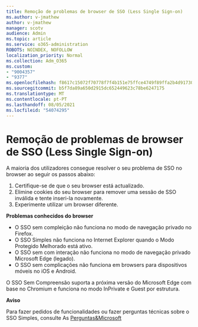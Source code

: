 ```yaml
---
title: Remoção de problemas de browser de SSO (Less Single Sign-on)
ms.author: v-jmathew
author: v-jmathew
manager: scotv
audience: Admin
ms.topic: article
ms.service: o365-administration
ROBOTS: NOINDEX, NOFOLLOW
localization_priority: Normal
ms.collection: Adm_O365
ms.custom:
- "9004357"
- "9377"
ms.openlocfilehash: f8617c15072f70778f7f4b151e75ffce4749f89ffa2b4d91730937c26aaeabbb
ms.sourcegitcommit: b5f7da89a650d2915dc652449623c78be6247175
ms.translationtype: MT
ms.contentlocale: pt-PT
ms.lasthandoff: 08/05/2021
ms.locfileid: "54074295"
---
```

# <a name="troubleshoot-seamless-single-sign-on-sso-browser-issues"></a>Remoção de problemas de browser de SSO (Less Single Sign-on)

A maioria dos utilizadores consegue resolver o seu problema de SSO no browser ao seguir os passos abaixo:

1. Certifique-se de que o seu browser está actualizado.
2. Elimine cookies do seu browser para remover uma sessão de SSO inválida e tente inseri-la novamente.
3. Experimente utilizar um browser diferente.

**Problemas conhecidos do browser**

- O SSO sem compleição não funciona no modo de navegação privado no Firefox.
- O SSO Simples não funciona no Internet Explorer quando o Modo Protegido Melhorado está ativo.
- O SSO sem com interação não funciona no modo de navegação privado Microsoft Edge (legado).
- O SSO sem complicações não funciona em browsers para dispositivos móveis no iOS e Android.

O SSO Sem Compreensão suporta a próxima versão do Microsoft Edge com base no Chromium e funciona no modo InPrivate e Guest por estrutura.

**Aviso**

Para fazer pedidos de funcionalidades ou fazer perguntas técnicas sobre o SSO Simples, consulte As [Perguntas&Microsoft](https://docs.microsoft.com/answers/topics/azure-ad-single-sign-on.html)
